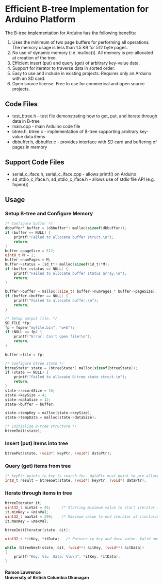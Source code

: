 # Efficient B-tree Implementation for Arduino Platform

The B-tree implementation for Arduino has the following benefits:

1. Uses the minimum of two page buffers for performing all operations. The memory usage is less than 1.5 KB for 512 byte pages.
2. No use of dynamic memory (i.e. malloc()). All memory is pre-allocated at creation of the tree.
3. Efficient insert (put) and query (get) of arbitrary key-value data.
4. Support for iterator to traverse data in sorted order.
5. Easy to use and include in existing projects. Requires only an Arduino with an SD card.
6. Open source license. Free to use for commerical and open source projects.

## Code Files

* test_btree.h - test file demonstrating how to get, put, and iterate through data in B-tree
* main.cpp - main Arduino code file
* btree.h, btree.c - implementation of B-tree supporting arbitrary key-value data items
* dbbuffer.h, dbbuffer.c - provides interface with SD card and buffering of pages in memory

## Support Code Files

* serial_c_iface.h, serial_c_iface.cpp - allows printf() on Arduino
* sd_stdio_c_iface.h, sd_stdio_c_iface.h - allows use of stdio file API (e.g. fopen())

## Usage

### Setup B-tree and Configure Memory

```c
/* Configure buffer */
dbbuffer* buffer = (dbbuffer*) malloc(sizeof(dbbuffer));
if (buffer == NULL) {   
	printf("Failed to allocate buffer struct.\n");
	return;
}
buffer->pageSize = 512;
uint8_t M = 2;
buffer->numPages = M;
buffer->status = (id_t*) malloc(sizeof(id_t)*M);
if (buffer->status == NULL) {   
	printf("Failed to allocate buffer status array.\n");
	return;
}
        
buffer->buffer = malloc((size_t) buffer->numPages * buffer->pageSize);   
if (buffer->buffer == NULL) {   
	printf("Failed to allocate buffer.\n");
	return;
}

/* Setup output file. */
SD_FILE *fp;
fp = fopen("myfile.bin", "w+b");
if (NULL == fp) {
	printf("Error: Can't open file!\n");
	return;
}
        
buffer->file = fp;  

/* Configure btree state */
btreeState* state = (btreeState*) malloc(sizeof(btreeState));
if (state == NULL) {   
	printf("Failed to allocate B-tree state struct.\n");
	return;
}
state->recordSize = 16;
state->keySize = 4;
state->dataSize = 12;       
state->buffer = buffer;

state->tempKey = malloc(state->keySize); 
state->tempData = malloc(state->dataSize);          	

/* Initialize B-tree structure */
btreeInit(state);
```

### Insert (put) items into tree

```c
btreePut(state, (void*) keyPtr, (void*) dataPtr);
```

### Query (get) items from tree

```c
/* keyPtr points to key to search for. dataPtr must point to pre-allocated space to copy data into. */
int8_t result = btreeGet(state, (void*) keyPtr, (void*) dataPtr);
```

### Iterate through items in tree

```c
btreeIterator it;
uint32_t minVal = 40;     /* Starting minimum value to start iterator (inclusive) */
it.minKey = &minVal;
uint32_t maxVal = 299;	  /* Maximum value to end iterator at (inclusive) */
it.maxKey = &maxVal;       

btreeInitIterator(state, &it);

uint32_t *itKey, *itData;	/* Pointer to key and data value. Valid until next call to btreeNext(). */

while (btreeNext(state, &it, (void**) &itKey, (void**) &itData))
{                      
	printf("Key: %lu  Data: %lu\n", *itKey, *itData);	
}
```


#### Ramon Lawrence<br>University of British Columbia Okanagan


